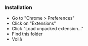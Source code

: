 ### Installation

- Go to "Chrome > Preferences"
- Click on "Extensions"
- Click "Load unpacked extension..."
- Find this folder
- Voilà